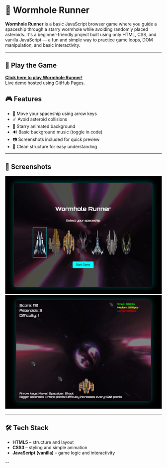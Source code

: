 # 🌌 Wormhole Runner

**Wormhole Runner** is a basic JavaScript browser game where you guide a spaceship through a starry wormhole while avoiding randomly placed asteroids. It's a beginner-friendly project built using only HTML, CSS, and vanilla JavaScript — a fun and simple way to practice game loops, DOM manipulation, and basic interactivity.

---

## 🔗 Play the Game

**[Click here to play Wormhole Runner!](https://cryosleeperX20.github.io/Wormhole-Runner/)**  
Live demo hosted using GitHub Pages.

## 🎮 Features

- 🚀 Move your spaceship using arrow keys
- ☄️ Avoid asteroid collisions
- 🌠 Starry animated background
- 🔊 Basic background music (toggle in code)
- 📷 Screenshots included for quick preview
- 🧠 Clean structure for easy understanding

---

## 📸 Screenshots

![Screenshot 1](./screenshots/1.png)
![Screenshot 2](./screenshots/2.png)

---

## 🛠 Tech Stack

- **HTML5** – structure and layout  
- **CSS3** – styling and simple animation  
- **JavaScript (vanilla)** – game logic and interactivity

--
